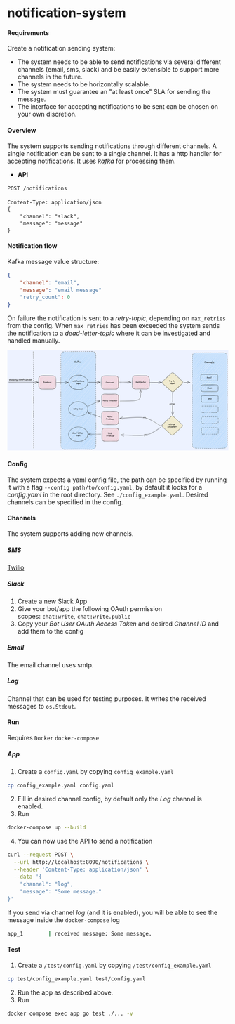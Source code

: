 # notification-system

#### Requirements
Create a notification sending system:
- The system needs to be able to send notifications via several different channels (email, sms, slack) and be easily extensible to support more channels in the future.
- The system needs to be horizontally scalable.
- The system must guarantee an "at least once" SLA for sending the message.
- The interface for accepting notifications to be sent can be chosen on your own discretion.

#### Overview
The system supports sending notifications through different channels. A single notification can be sent to a single channel. It has a http handler for accepting notifications. It uses _kafka_ for processing them.
- **API**
```
POST /notifications

Content-Type: application/json
{
	"channel": "slack",
	"message": "message"
}
```
#### Notification flow
Kafka message value structure:
```json
{
	"channel": "email",
	"message": "email message"
	"retry_count": 0
}
```

On failure the notification is sent to a _retry-topic_, depending on `max_retries` from the config. When `max_retries` has been exceeded the system sends the notification to a _dead-letter-topic_ where it can be investigated and handled manually.

![Flow diagram](doc/design.png)
#### Config
The system expects a yaml config file, the path can be specified by running it with a flag `--config path/to/config.yaml`, by default it looks for a *config.yaml* in the root directory. See `./config_example.yaml`. Desired channels can be specified in the config.
#### Channels
The system supports adding new channels.
##### SMS
[Twilio](https://www.twilio.com/blog/send-sms-30-seconds-golang)
##### Slack
1. Create a new Slack App
2. Give your bot/app the following OAuth permission scopes: `chat:write`, `chat:write.public`
3. Copy your _Bot User OAuth Access Token_ and desired _Channel ID_ and add them to the config
##### Email 
The email channel uses smtp.
##### Log
Channel that can be used for testing purposes. It writes the received messages to `os.Stdout`.
#### Run
Requires `Docker`  `docker-compose`
##### App
1. Create a `config.yaml` by copying `config_example.yaml`
```bash
cp config_example.yaml config.yaml
```
2. Fill in desired channel config, by default only the _Log_ channel is enabled.
3. Run 
```bash
docker-compose up --build
```
4. You can now use the API to send a notification
```bash
curl --request POST \
  --url http://localhost:8090/notifications \
  --header 'Content-Type: application/json' \
  --data '{
	"channel": "log",
	"message": "Some message."
}'
```
If you send via channel _log_ (and it is enabled), you will be able to see the message inside the `docker-compose` log
```bash
app_1        | received message: Some message.
```
#### Test 
1. Create a `/test/config.yaml` by copying `/test/config_example.yaml`
```bash
cp test/config_example.yaml test/config.yaml
```
2. Run the app as described above.
3. Run
```bash
docker compose exec app go test ./... -v
```

